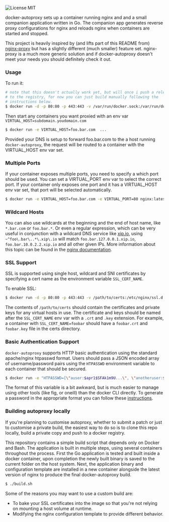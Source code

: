 ![License MIT](https://img.shields.io/badge/license-MIT-blue.svg)

docker-autoproxy sets up a container running nginx and and a small companion
application written in Go. The companion app generates reverse proxy
configurations for nginx and reloads nginx when containers are started and
stopped.

This project is heavily inspired by (and lifts part of this README from)
[nginx-proxy](https://github.com/jwilder/nginx-proxy) but has a slightly
different (much smaller) feature set. nginx-proxy is a much more generic
solution and if docker-autoproxy doesn't meet your needs you should definitely
check it out.


### Usage

To run it:

```bash
# note that this doesn't actually work yet, but will once i push a release
# to the registry, for now you can just build manually following the
# instructions below.
$ docker run -d -p 80:80 -p 443:443 -v /var/run/docker.sock:/var/run/docker.sock rehabstudio/docker-autoproxy
```

Then start any containers you want proxied with an env var
`VIRTUAL_HOST=subdomain.youdomain.com`

```bash
$ docker run -e VIRTUAL_HOST=foo.bar.com  ...
```

Provided your DNS is setup to forward foo.bar.com to the a host running
`docker-autoproxy`, the request will be routed to a container with the
VIRTUAL_HOST env var set.


### Multiple Ports

If your container exposes multiple ports, you need to specify a which port
should be used. You can set a VIRTUAL_PORT env var to select the correct port.
If your container only exposes one port and it has a VIRTUAL_HOST env var set,
that port will be selected automatically.

```bash
$ docker run -e VIRTUAL_HOST=foo.bar.com -e VIRTUAL_PORT=80 nginx:latest
```

### Wildcard Hosts

You can also use wildcards at the beginning and the end of host name, like
`*.bar.com` or `foo.bar.*`. Or even a regular expression, which can be very
useful in conjunction with a wildcard DNS service like [xip.io](http://xip.io),
using `~^foo\.bar\..*\.xip\.io` will match `foo.bar.127.0.0.1.xip.io`,
`foo.bar.10.0.2.2.xip.io` and all other given IPs. More information about this
topic can be found in the
[nginx documentation](http://nginx.org/en/docs/http/server_names.html).


### SSL Support

SSL is supported using single host, wildcard and SNI certificates by specifying
a cert name as the environment variable `SSL_CERT_NAME`.

To enable SSL:

```bash
$ docker run -d -p 80:80 -p 443:443 -v /path/to/certs:/etc/nginx/ssl.d -v /var/run/docker.sock:/tmp/docker.sock rehabstudio/docker-autoproxy
```

The contents of `/path/to/certs` should contain the certificates and private
keys for any virtual hosts in use.  The certificate and keys should be named
after the `SSL_CERT_NAME` env var with a `.crt` and `.key` extension.  For
example, a container with `SSL_CERT_NAME=foobar` should have a `foobar.crt` and
`foobar.key` file in the certs directory.


### Basic Authentication Support

`docker-autoproxy` supports HTTP basic authentication using the standard
apache/nginx htpasswd format. Users should pass a JSON encoded array of
username/password pairs using the `HTPASSWD` environment variable to each
container that should be secured.

```bash
$ docker run -e "HTPASSWD=[\"auser:$apr1$SFAk1m9U...\", \"anotheruser:$apr1$7uFp./y...\"]" ...
```

The format of this variable is a bit awkward, but is much easier to manage
using other tools (like fig, or oneill) than the docker CLI directly. To
generate a password in the appropriate format you can follow these
[instructions](http://httpd.apache.org/docs/2.2/programs/htpasswd.html).


### Building autoproxy locally

If you're planning to customise autoproxy, whether to submit a patch or just to
customise a private build, the easiest way to do so is to clone this repo
locally, build a private copy and push to a docker registry.

This repository contains a simple build script that depends only on Docker and
Bash. The application is built in multiple steps, using several containers
throughout the process. First the Go application is tested and built inside a
docker container, upon completion the newly built binary is saved to the
current folder on the host system. Next, the application binary and
configuration template are installed in a new container alongside the latest
version of nginx to produce the final docker-autoproxy build.

```bash
$ ./build.sh
```

Some of the reasons you may want to use a custom build are:

- To bake your SSL certificates into the image so that you're not relying on
  mounting a host volume at runtime.
- Modifying the nginx configuration template to provide different behavior.
